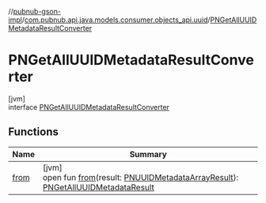 //[pubnub-gson-impl](../../../index.md)/[com.pubnub.api.java.models.consumer.objects_api.uuid](../index.md)/[PNGetAllUUIDMetadataResultConverter](index.md)

# PNGetAllUUIDMetadataResultConverter

[jvm]\
interface [PNGetAllUUIDMetadataResultConverter](index.md)

## Functions

| Name | Summary |
|---|---|
| [from](from.md) | [jvm]<br>open fun [from](from.md)(result: [PNUUIDMetadataArrayResult](../../../../../pubnub-kotlin/pubnub-kotlin-api/pubnub-kotlin-api/com.pubnub.api.models.consumer.objects.uuid/-p-n-u-u-i-d-metadata-array-result/index.md)): [PNGetAllUUIDMetadataResult](../../../../../pubnub-gson/pubnub-gson-api/pubnub-gson-api/com.pubnub.api.java.models.consumer.objects_api.uuid/-p-n-get-all-u-u-i-d-metadata-result/index.md) |
